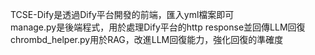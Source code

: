 TCSE-Dify是透過Dify平台開發的前端，匯入yml檔案即可<br>
manage.py是後端程式，用於處理Dify平台的http response並回傳LLM回復<br>
chrombd_helper.py用於RAG，改進LLM回復能力，強化回復的準確度<br>
